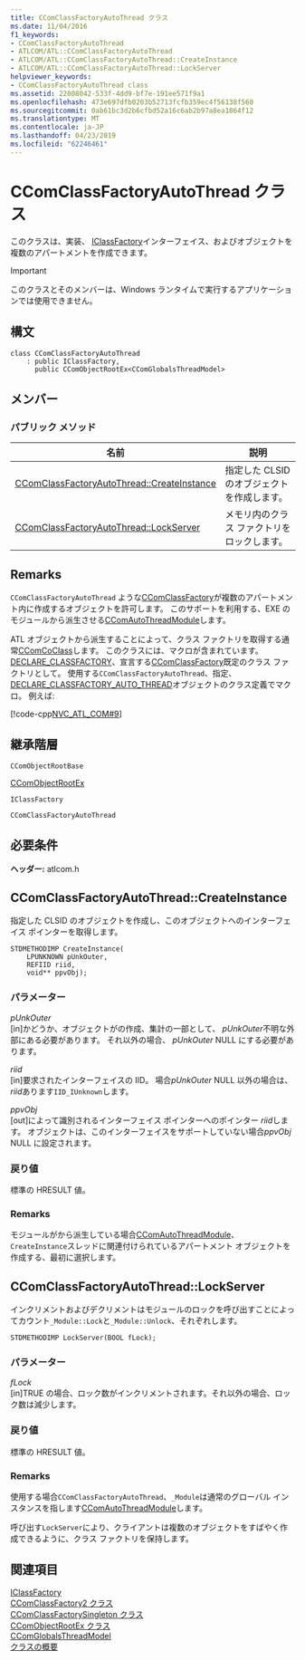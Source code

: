 ```yaml
---
title: CComClassFactoryAutoThread クラス
ms.date: 11/04/2016
f1_keywords:
- CComClassFactoryAutoThread
- ATLCOM/ATL::CComClassFactoryAutoThread
- ATLCOM/ATL::CComClassFactoryAutoThread::CreateInstance
- ATLCOM/ATL::CComClassFactoryAutoThread::LockServer
helpviewer_keywords:
- CComClassFactoryAutoThread class
ms.assetid: 22008042-533f-4dd9-bf7e-191ee571f9a1
ms.openlocfilehash: 473e697dfb0203b52713fcfb359ec4f56138f560
ms.sourcegitcommit: 0ab61bc3d2b6cfbd52a16c6ab2b97a8ea1864f12
ms.translationtype: MT
ms.contentlocale: ja-JP
ms.lasthandoff: 04/23/2019
ms.locfileid: "62246461"
---
```

# <a name="ccomclassfactoryautothread-class"></a>CComClassFactoryAutoThread クラス

このクラスは、実装、 [IClassFactory](/windows/desktop/api/unknwnbase/nn-unknwnbase-iclassfactory)インターフェイス、およびオブジェクトを複数のアパートメントを作成できます。

> [!IMPORTANT]
>  このクラスとそのメンバーは、Windows ランタイムで実行するアプリケーションでは使用できません。

## <a name="syntax"></a>構文

```
class CComClassFactoryAutoThread
    : public IClassFactory,
      public CComObjectRootEx<CComGlobalsThreadModel>
```

## <a name="members"></a>メンバー

### <a name="public-methods"></a>パブリック メソッド

|名前|説明|
|----------|-----------------|
|[CComClassFactoryAutoThread::CreateInstance](#createinstance)|指定した CLSID のオブジェクトを作成します。|
|[CComClassFactoryAutoThread::LockServer](#lockserver)|メモリ内のクラス ファクトリをロックします。|

## <a name="remarks"></a>Remarks

`CComClassFactoryAutoThread` ような[CComClassFactory](../../atl/reference/ccomclassfactory-class.md)が複数のアパートメント内に作成するオブジェクトを許可します。 このサポートを利用する、EXE のモジュールから派生させる[CComAutoThreadModule](../../atl/reference/ccomautothreadmodule-class.md)します。

ATL オブジェクトから派生することによって、クラス ファクトリを取得する通常[CComCoClass](../../atl/reference/ccomcoclass-class.md)します。 このクラスには、マクロが含まれています。 [DECLARE_CLASSFACTORY](aggregation-and-class-factory-macros.md#declare_classfactory)、宣言する[CComClassFactory](../../atl/reference/ccomclassfactory-class.md)既定のクラス ファクトリとして。 使用する`CComClassFactoryAutoThread`、指定、 [DECLARE_CLASSFACTORY_AUTO_THREAD](aggregation-and-class-factory-macros.md#declare_classfactory_auto_thread)オブジェクトのクラス定義でマクロ。 例えば:

[!code-cpp[NVC_ATL_COM#9](../../atl/codesnippet/cpp/ccomclassfactoryautothread-class_1.h)]

## <a name="inheritance-hierarchy"></a>継承階層

`CComObjectRootBase`

[CComObjectRootEx](../../atl/reference/ccomobjectrootex-class.md)

`IClassFactory`

`CComClassFactoryAutoThread`

## <a name="requirements"></a>必要条件

**ヘッダー:** atlcom.h

##  <a name="createinstance"></a>  CComClassFactoryAutoThread::CreateInstance

指定した CLSID のオブジェクトを作成し、このオブジェクトへのインターフェイス ポインターを取得します。

```
STDMETHODIMP CreateInstance(
    LPUNKNOWN pUnkOuter,
    REFIID riid,
    void** ppvObj);
```

### <a name="parameters"></a>パラメーター

*pUnkOuter*<br/>
[in]かどうか、オブジェクトがの作成、集計の一部として、 *pUnkOuter*不明な外部にある必要があります。 それ以外の場合、 *pUnkOuter* NULL にする必要があります。

*riid*<br/>
[in]要求されたインターフェイスの IID。 場合*pUnkOuter* NULL 以外の場合は、 *riid*あります`IID_IUnknown`します。

*ppvObj*<br/>
[out]によって識別されるインターフェイス ポインターへのポインター *riid*します。 オブジェクトは、このインターフェイスをサポートしていない場合*ppvObj* NULL に設定されます。

### <a name="return-value"></a>戻り値

標準の HRESULT 値。

### <a name="remarks"></a>Remarks

モジュールがから派生している場合[CComAutoThreadModule](../../atl/reference/ccomautothreadmodule-class.md)、`CreateInstance`スレッドに関連付けられているアパートメント オブジェクトを作成する、最初に選択します。

##  <a name="lockserver"></a>  CComClassFactoryAutoThread::LockServer

インクリメントおよびデクリメントはモジュールのロックを呼び出すことによってカウント`_Module::Lock`と`_Module::Unlock`、それぞれします。

```
STDMETHODIMP LockServer(BOOL fLock);
```

### <a name="parameters"></a>パラメーター

*fLock*<br/>
[in]TRUE の場合、ロック数がインクリメントされます。それ以外の場合、ロック数は減少します。

### <a name="return-value"></a>戻り値

標準の HRESULT 値。

### <a name="remarks"></a>Remarks

使用する場合`CComClassFactoryAutoThread`、`_Module`は通常のグローバル インスタンスを指します[CComAutoThreadModule](../../atl/reference/ccomautothreadmodule-class.md)します。

呼び出す`LockServer`により、クライアントは複数のオブジェクトをすばやく作成できるように、クラス ファクトリを保持します。

## <a name="see-also"></a>関連項目

[IClassFactory](/windows/desktop/api/unknwnbase/nn-unknwnbase-iclassfactory)<br/>
[CComClassFactory2 クラス](../../atl/reference/ccomclassfactory2-class.md)<br/>
[CComClassFactorySingleton クラス](../../atl/reference/ccomclassfactorysingleton-class.md)<br/>
[CComObjectRootEx クラス](../../atl/reference/ccomobjectrootex-class.md)<br/>
[CComGlobalsThreadModel](atl-typedefs.md#ccomglobalsthreadmodel)<br/>
[クラスの概要](../../atl/atl-class-overview.md)
